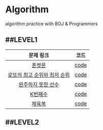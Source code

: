 # Algorithm
algorithm practice with BOJ & Programmers

##LEVEL1
--------------------------------
|문제 링크|코드|
|:---:|:---:|
|[폰켓몬](https://programmers.co.kr/learn/courses/30/lessons/1845)|[code](https://github.com/ksh960910/Algorithm/blob/master/Programmers_level1/%ED%8F%B0%EC%BC%93%EB%AA%AC.py)|
|[로또의 최고 순위와 최저 순위](https://programmers.co.kr/learn/courses/30/lessons/77484)|[code](https://github.com/ksh960910/Algorithm/blob/master/Programmers_level1/%EB%A1%9C%EB%98%90%EC%9D%98%20%EC%B5%9C%EA%B3%A0%20%EC%88%9C%EC%9C%84%EC%99%80%20%EC%B5%9C%EC%A0%80%20%EC%88%9C%EC%9C%84.py)|
|[완주하지 못한 선수](https://programmers.co.kr/learn/courses/30/lessons/42576)|[code](https://github.com/ksh960910/Algorithm/blob/master/Programmers_level1/%EC%99%84%EC%A3%BC%ED%95%98%EC%A7%80%20%EB%AA%BB%ED%95%9C%20%EC%84%A0%EC%88%98.py)|
|[K번째수](https://programmers.co.kr/learn/courses/30/lessons/42748)|[code](https://github.com/ksh960910/Algorithm/blob/master/Programmers_level1/K%EB%B2%88%EC%A7%B8%EC%88%98.py)|
|[체육복](https://programmers.co.kr/learn/courses/30/lessons/42862)|[code](https://github.com/ksh960910/Algorithm/blob/master/Programmers_level1/%EC%B2%B4%EC%9C%A1%EB%B3%B5.py)|


##LEVEL2
--------------------------------
